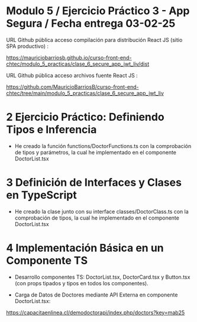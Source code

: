 # Modulo 5 / Ejercicio Práctico 3 - App Segura / Fecha entrega 03-02-25

URL Github pública acceso compilación para distribución React JS (sitio SPA productivo) :

https://mauriciobarriosb.github.io/curso-front-end-chtec/modulo_5_practicas/clase_6_secure_app_jwt_liv/dist

URL Github pública acceso archivos fuente React JS :

https://github.com/MauricioBarriosB/curso-front-end-chtec/tree/main/modulo_5_practicas/clase_6_secure_app_jwt_liv


# 2 Ejercicio Práctico: Definiendo Tipos e Inferencia

* He creado la función functions/DoctorFunctions.ts con la comprobación de tipos y parámetros, la cual he implementado en el componente DoctorList.tsx

# 3 Definición de Interfaces y Clases en TypeScript

* He creado la clase junto con su interface classes/DoctorClass.ts con la comprobación de tipos, la cual he implementado en el componente DoctorList.tsx

# 4 Implementación Básica en un Componente TS

* Desarrollo componentes TS: DoctorList.tsx, DoctorCard.tsx y Button.tsx (con props tipados y tipos en todos los componentes).

* Carga de Datos de Doctores mediante API Externa en componente DoctorList.tsx: 

https://capacitaenlinea.cl/demodoctorapi/index.php/doctors?key=mab25


